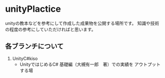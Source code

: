 # unityPlactice

unityの教本などを参考にして作成した成果物を公開する場所です。
知識や技術の程度の参考にしていただければと思います。

## 各ブランチについて

1. UnityC#kiso
    - UnityではじめるC# 基礎編（大槻有一郎　著）での実績を アウトプットする場